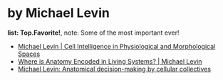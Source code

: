 # by Michael Levin
**list: Top.Favorite!**, note: Some of the most important ever!
- [Michael Levin | Cell Intelligence in Physiological and Morphological Spaces](https://youtu.be/jLiHLDrOTW8)
- [Where is Anatomy Encoded in Living Systems? | Michael Levin](https://youtu.be/AC2_S-wcJes)
- [Michael Levin: Anatomical decision-making by cellular collectives](https://youtu.be/Z-9rLlFgcm0)
